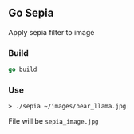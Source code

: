 ## Go Sepia

Apply sepia filter to image

### Build

```go
go build
```

### Use

```
> ./sepia ~/images/bear_llama.jpg
```

File will be `sepia_image.jpg`
